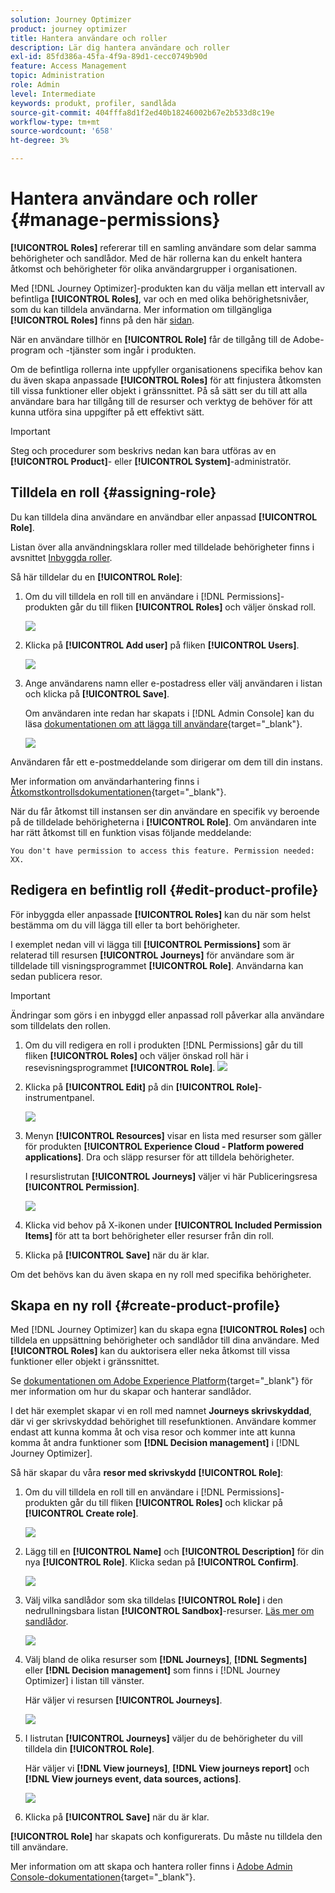 ```yaml
---
solution: Journey Optimizer
product: journey optimizer
title: Hantera användare och roller
description: Lär dig hantera användare och roller
exl-id: 85fd386a-45fa-4f9a-89d1-cecc0749b90d
feature: Access Management
topic: Administration
role: Admin
level: Intermediate
keywords: produkt, profiler, sandlåda
source-git-commit: 404fffa8d1f2ed40b18246002b67e2b533d8c19e
workflow-type: tm+mt
source-wordcount: '658'
ht-degree: 3%

---
```


# Hantera användare och roller {#manage-permissions}

**[!UICONTROL Roles]** refererar till en samling användare som delar samma behörigheter och sandlådor. Med de här rollerna kan du enkelt hantera åtkomst och behörigheter för olika användargrupper i organisationen.

Med [!DNL Journey Optimizer]-produkten kan du välja mellan ett intervall av befintliga **[!UICONTROL Roles]**, var och en med olika behörighetsnivåer, som du kan tilldela användarna. Mer information om tillgängliga **[!UICONTROL Roles]** finns på den här [sidan](ootb-product-profiles.md).

När en användare tillhör en **[!UICONTROL Role]** får de tillgång till de Adobe-program och -tjänster som ingår i produkten.

Om de befintliga rollerna inte uppfyller organisationens specifika behov kan du även skapa anpassade **[!UICONTROL Roles]** för att finjustera åtkomsten till vissa funktioner eller objekt i gränssnittet. På så sätt ser du till att alla användare bara har tillgång till de resurser och verktyg de behöver för att kunna utföra sina uppgifter på ett effektivt sätt.


>[!IMPORTANT]
>
>Steg och procedurer som beskrivs nedan kan bara utföras av en **[!UICONTROL Product]**- eller **[!UICONTROL System]**-administratör.


## Tilldela en roll {#assigning-role}

Du kan tilldela dina användare en användbar eller anpassad **[!UICONTROL Role]**.

Listan över alla användningsklara roller med tilldelade behörigheter finns i avsnittet [Inbyggda roller](ootb-product-profiles.md).

Så här tilldelar du en **[!UICONTROL Role]**:

1. Om du vill tilldela en roll till en användare i [!DNL Permissions]-produkten går du till fliken **[!UICONTROL Roles]** och väljer önskad roll.

   ![](assets/do-not-localize/access_control_2.png)

1. Klicka på **[!UICONTROL Add user]** på fliken **[!UICONTROL Users]**.

   ![](assets/do-not-localize/access_control_3.png)

1. Ange användarens namn eller e-postadress eller välj användaren i listan och klicka på **[!UICONTROL Save]**.

   Om användaren inte redan har skapats i [!DNL Admin Console] kan du läsa [dokumentationen om att lägga till användare](https://experienceleague.adobe.com/docs/experience-platform/access-control/ui/users.html?lang=sv-SE){target="_blank"}.

   ![](assets/do-not-localize/access_control_4.png)

Användaren får ett e-postmeddelande som dirigerar om dem till din instans.

Mer information om användarhantering finns i [Åtkomstkontrollsdokumentationen](https://experienceleague.adobe.com/docs/experience-platform/access-control/home.html?lang=sv-SE){target="_blank"}.

När du får åtkomst till instansen ser din användare en specifik vy beroende på de tilldelade behörigheterna i **[!UICONTROL Role]**. Om användaren inte har rätt åtkomst till en funktion visas följande meddelande:

`You don't have permission to access this feature. Permission needed: XX.`

## Redigera en befintlig roll {#edit-product-profile}

För inbyggda eller anpassade **[!UICONTROL Roles]** kan du när som helst bestämma om du vill lägga till eller ta bort behörigheter.

I exemplet nedan vill vi lägga till **[!UICONTROL Permissions]** som är relaterad till resursen **[!UICONTROL Journeys]** för användare som är tilldelade till visningsprogrammet **[!UICONTROL Role]**. Användarna kan sedan publicera resor.

>[!IMPORTANT]
>
>Ändringar som görs i en inbyggd eller anpassad roll påverkar alla användare som tilldelats den rollen.

1. Om du vill redigera en roll i produkten [!DNL Permissions] går du till fliken **[!UICONTROL Roles]** och väljer önskad roll här i resevisningsprogrammet **[!UICONTROL Role]**.
   ![](assets/do-not-localize/access_control_5.png)

1. Klicka på **[!UICONTROL Edit]** på din **[!UICONTROL Role]**-instrumentpanel.

   ![](assets/do-not-localize/access_control_6.png)

1. Menyn **[!UICONTROL Resources]** visar en lista med resurser som gäller för produkten **[!UICONTROL Experience Cloud - Platform powered applications]**. Dra och släpp resurser för att tilldela behörigheter.

   I resurslistrutan **[!UICONTROL Journeys]** väljer vi här Publiceringsresa **[!UICONTROL Permission]**.

   ![](assets/do-not-localize/access_control_14.png)

1. Klicka vid behov på X-ikonen under **[!UICONTROL Included Permission Items]** för att ta bort behörigheter eller resurser från din roll.

1. Klicka på **[!UICONTROL Save]** när du är klar.

Om det behövs kan du även skapa en ny roll med specifika behörigheter.

## Skapa en ny roll {#create-product-profile}

Med [!DNL Journey Optimizer] kan du skapa egna **[!UICONTROL Roles]** och tilldela en uppsättning behörigheter och sandlådor till dina användare. Med **[!UICONTROL Roles]** kan du auktorisera eller neka åtkomst till vissa funktioner eller objekt i gränssnittet.

Se [dokumentationen om Adobe Experience Platform](https://experienceleague.adobe.com/docs/experience-platform/sandbox/ui/user-guide.html?lang=sv-SE){target="_blank"} för mer information om hur du skapar och hanterar sandlådor.

I det här exemplet skapar vi en roll med namnet **Journeys skrivskyddad**, där vi ger skrivskyddad behörighet till resefunktionen. Användare kommer endast att kunna komma åt och visa resor och kommer inte att kunna komma åt andra funktioner som **[!DNL Decision management]** i [!DNL Journey Optimizer].

Så här skapar du våra **resor med skrivskydd** **[!UICONTROL Role]**:

1. Om du vill tilldela en roll till en användare i [!DNL Permissions]-produkten går du till fliken **[!UICONTROL Roles]** och klickar på **[!UICONTROL Create role]**.

   ![](assets/do-not-localize/access_control_9.png)

1. Lägg till en **[!UICONTROL Name]** och **[!UICONTROL Description]** för din nya **[!UICONTROL Role]**. Klicka sedan på **[!UICONTROL Confirm]**.

   ![](assets/do-not-localize/access_control_10.png)

1. Välj vilka sandlådor som ska tilldelas **[!UICONTROL Role]** i den nedrullningsbara listan **[!UICONTROL Sandbox]**-resurser. [Läs mer om sandlådor](sandboxes.md).

   ![](assets/do-not-localize/access_control_13.png)

1. Välj bland de olika resurser som **[!DNL Journeys]**, **[!DNL Segments]** eller **[!DNL Decision management]** som finns i [!DNL Journey Optimizer] i listan till vänster.

   Här väljer vi resursen **[!UICONTROL Journeys]**.

   ![](assets/do-not-localize/access_control_11.png)

1. I listrutan **[!UICONTROL Journeys]** väljer du de behörigheter du vill tilldela din **[!UICONTROL Role]**.

   Här väljer vi **[!DNL View journeys]**, **[!DNL View journeys report]** och **[!DNL View journeys event, data sources, actions]**.

   ![](assets/do-not-localize/access_control_12.png)

1. Klicka på **[!UICONTROL Save]** när du är klar.

**[!UICONTROL Role]** har skapats och konfigurerats. Du måste nu tilldela den till användare.

Mer information om att skapa och hantera roller finns i [Adobe Admin Console-dokumentationen](https://experienceleague.adobe.com/docs/experience-platform/access-control/abac/permissions-ui/roles.html?lang=sv-SE){target="_blank"}.
